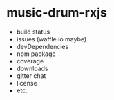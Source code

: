 # music-drum-rxjs

- build status
- issues (waffle.io maybe)
- devDependencies
- npm package
- coverage
- downloads
- gitter chat
- license
- etc.
